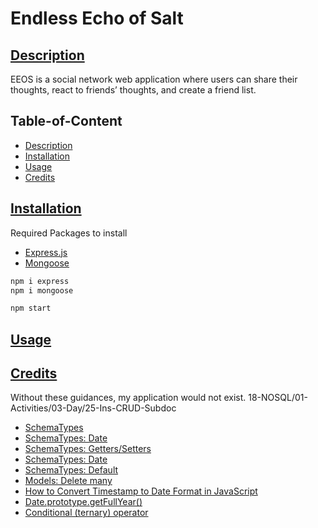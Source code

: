 # Endless Echo of Salt

## [Description](#table-of-content)

EEOS is a social network web application where users can share their thoughts, react to friends’ thoughts, and create a friend list.

## Table-of-Content
* [Description](#description)
* [Installation](#installation)
* [Usage](#usage)
* [Credits](#credits)


## [Installation](#table-of-content)
Required Packages to install
* [Express.js](https://www.npmjs.com/package/express)
* [Mongoose](https://www.npmjs.com/package/mongoose)

```bash
npm i express
npm i mongoose

npm start
```
## [Usage](#table-of-content)

## [Credits](#table-of-content)
Without these guidances, my application would not exist.
18-NOSQL/01-Activities/03-Day/25-Ins-CRUD-Subdoc

* [SchemaTypes](https://mongoosejs.com/docs/schematypes.html)
* [SchemaTypes: Date](https://mongoosejs.com/docs/schematypes.html#dates)
* [SchemaTypes: Getters/Setters](https://mongoosejs.com/docs/tutorials/getters-setters.html)
* [SchemaTypes: Date](https://mongoosejs.com/docs/schematypes.html#dates)
* [SchemaTypes: Default](https://mongoosejs.com/docs/defaults.html)
* [Models: Delete many](https://mongoosejs.com/docs/api/model.html#Model.deleteMany())
* [How to Convert Timestamp to Date Format in JavaScript](https://linuxhint.com/convert-timestamp-to-date-format-javascript/)
* [Date.prototype.getFullYear()](https://developer.mozilla.org/en-US/docs/Web/JavaScript/Reference/Global_Objects/Date/getFullYear)
* [Conditional (ternary) operator](https://developer.mozilla.org/en-US/docs/Web/JavaScript/Reference/Operators/Conditional_operator)

